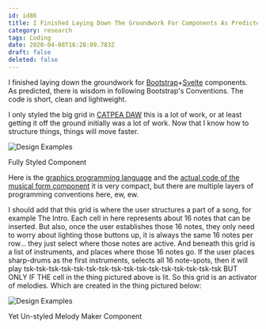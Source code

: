 ```yaml
---
id: id86
title: I Finished Laying Down The Groundwork For Components As Predicted There Is Wisdom In Following Bootstraps Conventions The...
category: research
tags: Coding
date: 2020-04-08T16:28:09.783Z
draft: false
deleted: false
---
```


I finished laying down the groundwork for [Bootstrap][1]+[Svelte][2] components. As predicted, there is wisdom in following Bootstrap's Conventions. The code is short, clean and lightweight.

I only styled the big grid in [CATPEA DAW][3] this is a lot of work, or at least getting it off the ground initially was a lot of work. Now that I know how to structure things, things will move faster.

![Design Examples](research/gui5.png)

Fully Styled Component

Here is the [graphics programming language][4] and the [actual code of the musical form component][5] it is very compact, but there are multiple layers of programming conventions here, ew, ew.

I should add that this grid is where the user structures a part of a song, for example The Intro. Each cell in here represents about 16 notes that can be inserted. But also, once the user establishes those 16 notes, they only need to worry about lighting those buttons up, it is always the same 16 notes per row... they just select where those notes are active. And beneath this grid is a list of instruments, and places where those 16 notes go. If the user places sharp-drums as the first instruments, selects all 16 note-spots, then it will play tsk-tsk-tsk-tsk-tsk-tsk-tsk-tsk-tsk-tsk-tsk-tsk-tsk-tsk-tsk-tsk BUT ONLY IF THE cell in the thing pictured above is lit. So this grid is an activator of melodies. Which are created in the thing pictured below:

![Design Examples](research/gui6.png)

Yet Un-styled Melody Maker Component

[1]: https://getbootstrap.com/
[2]: https://svelte.dev/
[3]: /daw
[4]: https://github.com/fantasyui-com/catpea-com/blob/b79570e6459d128d3ecb79ed478ffe65fb23759c/src/style/daw/daw.scss
[5]: https://github.com/fantasyui-com/catpea-com/blob/b79570e6459d128d3ecb79ed478ffe65fb23759c/src/components/song-machine/Form.svelte